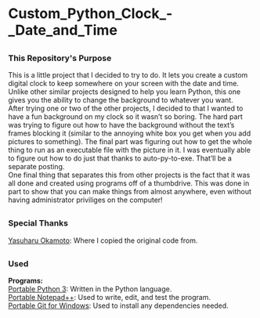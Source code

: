 # Custom_Python_Clock_-_Date_and_Time
## 
### This Repository's Purpose
This is a little project that I decided to try to do.  It lets you create a custom digital clock to keep somewhere on your screen with the date and time. Unlike other similar projects designed to help you learn Python, this one gives you the ability to change the background to whatever you want.<br />
After trying one or two of the other projects, I decided to that I wanted to have a fun background on my clock so it wasn’t so boring. The hard part was trying to figure out how to have the background without the text’s frames blocking it (similar to the annoying white box you get when you add pictures to something). The final part was figuring out how to get the whole thing to run as an executable file with the picture in it. I was eventually able to figure out how to do just that thanks to auto-py-to-exe. That’ll be a separate posting.<br />
One final thing that separates this from other projects is the fact that it was all done and created using programs off of a thumbdrive. This was done in part to show that you can make things from almost anywhere, even without having administrator priviliges on the computer!<br />

## 
### Special Thanks
[Yasuharu Okamoto](http://y-okamoto-psy1949.la.coocan.jp/Python/en1/DigitalClock/): Where I copied the original code from.<br />  

## 
### Used
**Programs:**<br />
[Portable Python 3](https://www.python.org/downloads/): Written in the Python language.<br />
[Portable Notepad++](https://portableapps.com/apps/development/notepadpp_portable): Used to write, edit, and test the program.<br />
[Portable Git for Windows](https://git-scm.com/download/win): Used to install any dependencies needed.<br />
